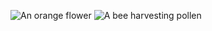![An orange flower](/Assets/flower.png "A beautiful flower")
![A bee harvesting pollen](/Assets/bumblebee.gif "A bee harvesting pollen")